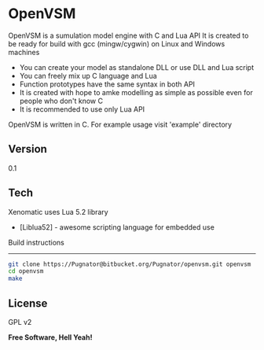 OpenVSM
=========

OpenVSM is a sumulation model engine with C and Lua API
It is created to be ready for build with gcc (mingw/cygwin) on Linux and Windows machines

  - You can create your model as standalone DLL or use DLL and Lua script
  - You can freely mix up C language and Lua
  - Function prototypes have the same syntax in both API
  - It is created with hope to amke modelling as simple as possible even for people who
  don't know C
  - It is recommended to use only Lua API

OpenVSM is written in C.
For example usage visit 'example' directory

Version
----

0.1

Tech
-----------

Xenomatic uses Lua 5.2 library

* [Liblua52] - awesome scripting language for embedded use

Build instructions

--------------

```sh
git clone https://Pugnator@bitbucket.org/Pugnator/openvsm.git openvsm
cd openvsm
make
```


License
----

GPL v2


**Free Software, Hell Yeah!**
